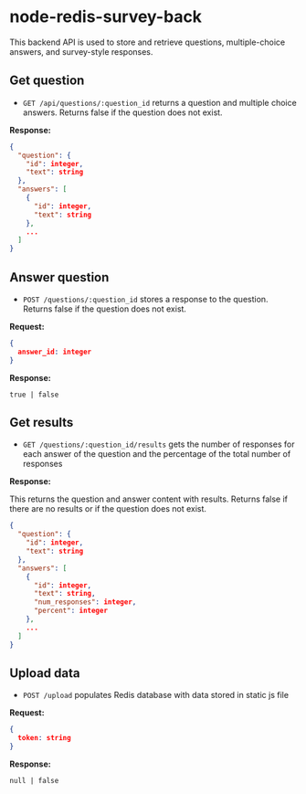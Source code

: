 node-redis-survey-back
======================

This backend API is used to store and retrieve questions, multiple-choice answers, and survey-style responses.

Get question
------------

* `GET /api/questions/:question_id` returns a question and multiple choice answers. Returns false if the question does not exist.

**Response:**

``` json
{
  "question": {
    "id": integer,
    "text": string
  },
  "answers": [
    {
      "id": integer,
      "text": string
    },
    ...
  ]
}

```


Answer question
----------------

* `POST /questions/:question_id` stores a response to the question. Returns false if the question does not exist.

**Request:**

``` json
{
  answer_id: integer
}
```

**Response:**

```
true | false

```


Get results
-----------

* `GET /questions/:question_id/results` gets the number of responses for each answer of the question and the percentage of the total number of responses

**Response:**

This returns the question and answer content with results. Returns false if there are no results or if the question does not exist.

``` json
{
  "question": {
    "id": integer,
    "text": string
  },
  "answers": [
    {
      "id": integer,
      "text": string,
      "num_responses": integer,
      "percent": integer
    },
    ...
  ]
}
```

Upload data
----------------

* `POST /upload` populates Redis database with data stored in static js file

**Request:**

``` json
{
  token: string
}
```

**Response:**

```
null | false

```
